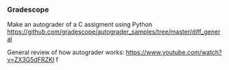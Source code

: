 ### **Gradescope**

Make an autograder of a C assigment using Python https://github.com/gradescope/autograder_samples/tree/master/diff_general

General review of how autograder works: https://www.youtube.com/watch?v=ZX3G5dFRZKI
f
